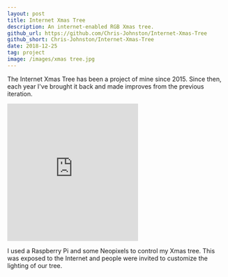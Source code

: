 ```yaml
---
layout: post
title: Internet Xmas Tree
description: An internet-enabled RGB Xmas tree.
github_url: https://github.com/Chris-Johnston/Internet-Xmas-Tree
github_short: Chris-Johnston/Internet-Xmas-Tree
date: 2018-12-25
tag: project
image: /images/xmas tree.jpg    
---
```


The Internet Xmas Tree has been a project of mine since 2015.
Since then, each year I've brought it back and made improves
from the previous iteration.

<iframe width="300" height="315" src="https://www.youtube.com/embed/rzU7GU4T2Bk" frameborder="0" allow="autoplay; encrypted-media" allowfullscreen></iframe>

I used a Raspberry Pi and some Neopixels to control my Xmas tree. This was exposed to the Internet and people were invited to customize the lighting of our tree.

